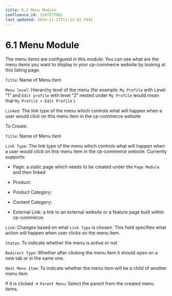 ```yaml
---
title: 6.1 Menu Module
confluence_id: 3187277881
last_updated: 2024-11-17T11:12:41.744Z
---
```


# 6.1 Menu Module

The menu items are configured in this module: You can see what are the menu items you want to display in your cp-commerce website by looking at this listing page.

`Title`: Name of Menu Item

`Menu level`: Hierarchy level of the menu (for example: `My Profile` with Level &ldquo;1&ldquo; and `Edit profile` with level &ldquo;2&ldquo; nested under `My Profile` would mean that `My Profile > Edit Profile` )

`Linked`: The link  type of the menu which controls what will happen when a user would click on this menu item in the cp-commerce website

To Create:

`Title`: Name of Menu Item

`Link Type`: The link  type of the menu which controls what will happen when a user would click on this menu item in the cp-commerce website. Currently supports:

- Page: a static page which needs to be created under the `Page Module` and then linked

- Product:

- Product Category:

- Content Category:

- External Link: a link to an external website or a feature page built within cp-commerce.

`Link`: Changes based on what `Link Type` is chosen. This field specifies what action will happen when user clicks on the menu item.

`Status`: To indicate whether the menu is active or not

`Redirect Type`: Whether after clicking the menu item it should open on a new tab or in the same one.

`Nest Menu Item`: To indicate whether the menu item will be a child of another menu item

If it is clicked -> `Parent Menu`:  Select the parent from the created menu items.
